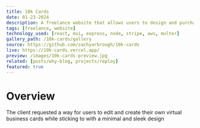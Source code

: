 ```yaml
---
title: 10k Cards
date: 01-23-2024
description: A freelance website that allows users to design and purchase virtual business cards.
tags: [freelance, website]
technology_used: [react, mui, express, node, stripe, aws, multer]
gallery_path: /10k-cards/gallery
source: https://github.com/zachyarbrough/10k-cards
live: https://10k-cards.vercel.app/
preview: /images/10k-cards-preview.jpg
related: [posts/why-blog, projects/reploy]
featured: true
---
```


# Overview 
The client requested a way for users to edit and create their own virtual business cards while sticking to with a minimal and sleek design
